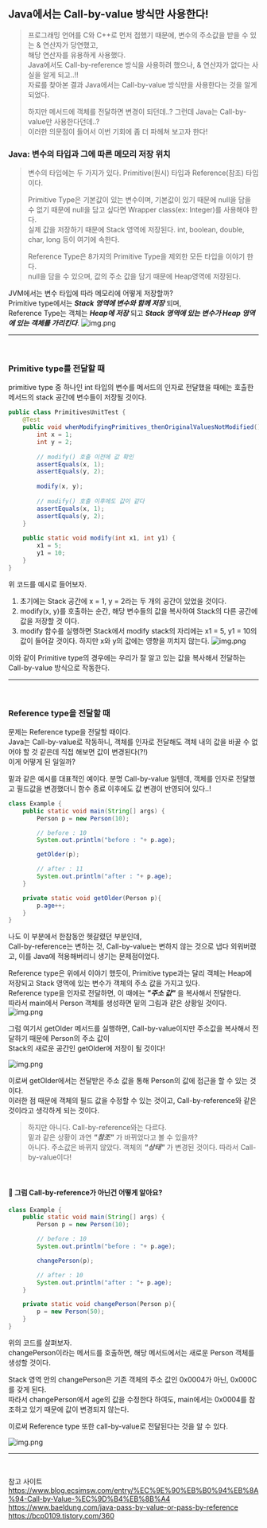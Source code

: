 ## Java에서는 Call-by-value 방식만 사용한다!
> 프로그래밍 언어를 C와 C++로 먼저 접했기 때문에, 변수의 주소값을 받을 수 있는 & 연산자가 당연했고,  
> 해당 연산자를 유용하게 사용했다.  
> Java에서도 Call-by-reference 방식을 사용하려 했으나, & 연산자가 없다는 사실을 알게 되고..!!  
> 자료를 찾아본 결과 Java에서는 Call-by-value 방식만을 사용한다는 것을 알게되었다.
> 
> 하지만 메서드에 객체를 전달하면 변경이 되던데..? 그런데 Java는 Call-by-value만 사용한다던데..?  
> 이러한 의문점이 들어서 이번 기회에 좀 더 파헤쳐 보고자 한다!

### Java: 변수의 타입과 그에 따른 메모리 저장 위치
> 변수의 타입에는 두 가지가 있다. Primitive(원시) 타입과 Reference(참조) 타입이다.  
> 
> Primitive Type은 기본값이 있는 변수이며, 기본값이 있기 때문에 null을 담을 수 없기 때문에 null을 담고 싶다면 Wrapper class(ex: Integer)를 사용해야 한다.  
> 실제 값을 저장하기 때문에 Stack 영역에 저장된다. int, boolean, double, char, long 등이 여기에 속한다.
> 
> Reference Type은 8가지의 Primitive Type을 제외한 모든 타입을 이야기 한다.  
> null을 담을 수 있으며, 값의 주소 값을 담기 때문에 Heap영역에 저장된다.

JVM에서는 변수 타입에 따라 메모리에 어떻게 저장할까?  
Primitive type에서는 ***Stack 영역에 변수와 함께 저장*** 되며,   
Reference Type는 객체는 ***Heap에 저장*** 되고 ***Stack 영역에 있는 변수가 Heap 영역에 있는 객체를 가리킨다***.
![img.png](image/img1.png)
***

<br>

### Primitive type를 전달할 때
primitive type 중 하나인 int 타입의 변수를 메서드의 인자로 전달했을 때에는 호출한 메서드의 stack 공간에 변수들이 저장될 것이다.
``` java
public class PrimitivesUnitTest {
    @Test
    public void whenModifyingPrimitives_thenOriginalValuesNotModified() {
        int x = 1;
        int y = 2;
       
        // modify() 호출 이전에 값 확인
        assertEquals(x, 1);
        assertEquals(y, 2);
        
        modify(x, y);
        
        // modify() 호출 이후에도 값이 같다
        assertEquals(x, 1);
        assertEquals(y, 2);
    }
    
    public static void modify(int x1, int y1) {
        x1 = 5;
        y1 = 10;
    }
}
```
위 코드를 예시로 들어보자.  
1. 초기에는 Stack 공간에 x = 1, y = 2라는 두 개의 공간이 있었을 것이다.  
2. modify(x, y)를 호출하는 순간, 해당 변수들의 값을 복사하여 Stack의 다른 공간에 값을 저장할 것 이다.  
3. modify 함수를 실행하면 Stack에서 modify stack의 자리에는 x1 = 5, y1 = 10의 값이 들어갈 것이다. 하지만 x와 y의 값에는 영향을 끼치지 않는다.
![img.png](image/img.png)

이와 같이 Primitive type의 경우에는 우리가 잘 알고 있는 값을 복사해서 전달하는 Call-by-value 방식으로 작동한다.

***

<br>

### Reference type을 전달할 때
문제는 Reference type을 전달할 때이다.  
Java는 Call-by-value로 작동하니, 객체를 인자로 전달해도 객체 내의 값을 바꿀 수 없어야 할 것 같은데 직접 해보면 값이 변경된다(?!)  
이게 어떻게 된 일일까?  

밑과 같은 예시를 대표적인 예이다.
분명 Call-by-value 일텐데, 객체를 인자로 전달했고 필드값을 변경했더니 함수 종료 이후에도 값 변경이 반영되어 있다..!  

``` java
class Example {
    public static void main(String[] args) {
        Person p = new Person(10);

        // before : 10
        System.out.println("before : "+ p.age);

        getOlder(p);

        // after : 11
        System.out.println("after : "+ p.age);
    }

    private static void getOlder(Person p){
        p.age++;
    }
}
```

나도 이 부분에서 한참동안 헷갈렸던 부분인데,   
Call-by-reference는 변하는 것, Call-by-value는 변하지 않는 것으로 냅다 외워버렸고, 이를 Java에 적용해버리니 생기는 문제점이었다.


Reference type은 위에서 이야기 했듯이, Primitive type과는 달리 객체는 Heap에 저장되고 Stack 영역에 있는 변수가 객체의 주소 값을 가지고 있다.  
Reference type을 인자로 전달하면, 이 때에는 ***"주소 값"*** 을 복사해서 전달한다.  
따라서 main에서 Person 객체를 생성하면 밑의 그림과 같은 상황일 것이다.
![img.png](image/img2.png)

그럼 여기서 getOlder 메서드를 실행하면, Call-by-value이지만 주소값을 복사해서 전달하기 때문에 Person의 주소 값이  
Stack의 새로운 공간인 getOlder에 저장이 될 것이다!

![img.png](image/img3.png)

이로써 getOlder에서는 전달받은 주소 값을 통해 Person의 값에 접근을 할 수 있는 것이다.  
이러한 점 때문에 객체의 필드 값을 수정할 수 있는 것이고, Call-by-reference와 같은 것이라고 생각하게 되는 것이다.  


> 하지만 아니다. Call-by-reference와는 다르다.  
> 밑과 같은 상황이 과연 ***"참조"*** 가 바뀌었다고 볼 수 있을까?  
> 아니다. 주소값은 바뀌지 않았다. 객체의 ***"상태"*** 가 변경된 것이다. 따라서 Call-by-value이다!

<br>

#### 🧐 그럼 Call-by-reference가 아닌건 어떻게 알아요?

``` java
class Example {
    public static void main(String[] args) {
        Person p = new Person(10);

        // before : 10
        System.out.println("before : "+ p.age);

        changePerson(p);

        // after : 10
        System.out.println("after : "+ p.age);
    }

    private static void changePerson(Person p){
        p = new Person(50);
    }
}
```
위의 코드를 살펴보자.    
changePerson이라는 메서드를 호출하면, 해당 메서드에서는 새로운 Person 객체를 생성할 것이다.  

Stack 영역 안의 changePerson은 기존 객체의 주소 값인 0x0004가 아닌, 0x000C를 갖게 된다.  
따라서 changePerson에서 age의 값을 수정한다 하여도, main에서는 0x0004를 참조하고 있기 때문에 값이 변경되지 않는다.

이로써 Reference type 또한 call-by-value로 전달된다는 것을 알 수 있다.

![img.png](img.png)





***
<br>


참고 사이트  
https://www.blog.ecsimsw.com/entry/%EC%9E%90%EB%B0%94%EB%8A%94-Call-by-Value-%EC%9D%B4%EB%8B%A4
https://www.baeldung.com/java-pass-by-value-or-pass-by-reference
https://bcp0109.tistory.com/360